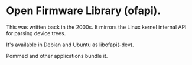 # Open Firmware Library (ofapi).

This was written back in the 2000s. It mirrors the Linux kernel internal API for
parsing device trees.

It's available in Debian and Ubuntu as libofapi(-dev).

Pommed and other applications bundle it.
